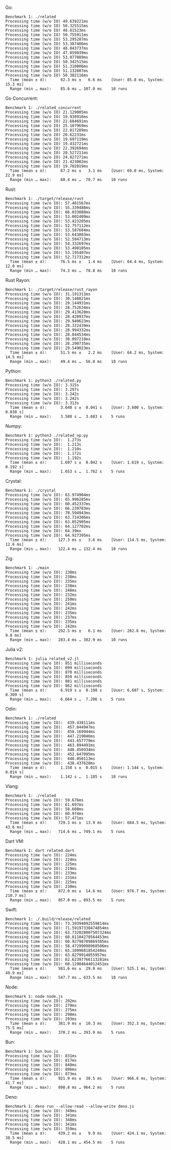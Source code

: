 Go:

	Benchmark 1: ./related
	Processing time (w/o IO) 49.639221ms
	Processing time (w/o IO) 50.325515ms
	Processing time (w/o IO) 48.81523ms
	Processing time (w/o IO) 50.755911ms
	Processing time (w/o IO) 53.295287ms
	Processing time (w/o IO) 53.387486ms
	Processing time (w/o IO) 48.043737ms
	Processing time (w/o IO) 47.859039ms
	Processing time (w/o IO) 53.077089ms
	Processing time (w/o IO) 50.342515ms
	Processing time (w/o IO) 51.310006ms
	Processing time (w/o IO) 51.132807ms
	Processing time (w/o IO) 50.302116ms
	  Time (mean ± σ):      92.3 ms ±   6.6 ms    [User: 85.8 ms, System: 15.3 ms]
	  Range (min … max):    85.6 ms … 107.0 ms    10 runs
	 
Go Concurrent:

	Benchmark 1: ./related_concurrent
	Processing time (w/o IO) 21.129005ms
	Processing time (w/o IO) 19.938916ms
	Processing time (w/o IO) 22.684691ms
	Processing time (w/o IO) 25.107969ms
	Processing time (w/o IO) 22.817289ms
	Processing time (w/o IO) 20.62231ms
	Processing time (w/o IO) 19.697119ms
	Processing time (w/o IO) 19.432721ms
	Processing time (w/o IO) 22.392694ms
	Processing time (w/o IO) 20.527211ms
	Processing time (w/o IO) 24.827271ms
	Processing time (w/o IO) 21.423002ms
	Processing time (w/o IO) 19.702019ms
	  Time (mean ± σ):      67.2 ms ±   3.1 ms    [User: 69.0 ms, System: 22.9 ms]
	  Range (min … max):    60.4 ms …  70.7 ms    10 runs
	 
Rust:

	Benchmark 1: ./target/release/rust
	Processing time (w/o IO): 57.481567ms
	Processing time (w/o IO): 55.339488ms
	Processing time (w/o IO): 66.033088ms
	Processing time (w/o IO): 53.002409ms
	Processing time (w/o IO): 53.423205ms
	Processing time (w/o IO): 52.757112ms
	Processing time (w/o IO): 53.587604ms
	Processing time (w/o IO): 53.643803ms
	Processing time (w/o IO): 52.584713ms
	Processing time (w/o IO): 54.332697ms
	Processing time (w/o IO): 53.490105ms
	Processing time (w/o IO): 53.195407ms
	Processing time (w/o IO): 52.717312ms
	  Time (mean ± σ):      76.5 ms ±   1.4 ms    [User: 64.4 ms, System: 12.0 ms]
	  Range (min … max):    74.3 ms …  78.8 ms    10 runs
	 
Rust Rayon:

	Benchmark 1: ./target/release/rust_rayon
	Processing time (w/o IO): 31.191311ms
	Processing time (w/o IO): 30.148821ms
	Processing time (w/o IO): 29.144931ms
	Processing time (w/o IO): 28.752634ms
	Processing time (w/o IO): 29.413628ms
	Processing time (w/o IO): 28.420937ms
	Processing time (w/o IO): 29.940623ms
	Processing time (w/o IO): 28.322439ms
	Processing time (w/o IO): 28.994332ms
	Processing time (w/o IO): 28.844534ms
	Processing time (w/o IO): 30.097218ms
	Processing time (w/o IO): 28.290735ms
	Processing time (w/o IO): 29.549023ms
	  Time (mean ± σ):      51.5 ms ±   2.2 ms    [User: 64.2 ms, System: 14.5 ms]
	  Range (min … max):    49.4 ms …  56.8 ms    10 runs
	 
Python:

	Benchmark 1: python3 ./related.py
	Processing time (w/o IO): 3.315s
	Processing time (w/o IO): 3.297s
	Processing time (w/o IO): 3.242s
	Processing time (w/o IO): 3.242s
	Processing time (w/o IO): 3.313s
	  Time (mean ± σ):      3.640 s ±  0.041 s    [User: 3.600 s, System: 0.038 s]
	  Range (min … max):    3.588 s …  3.683 s    5 runs
	 
Numpy:

	Benchmark 1: python3 ./related_np.py
	Processing time (w/o IO):  1.273s
	Processing time (w/o IO):  1.213s
	Processing time (w/o IO):  1.210s
	Processing time (w/o IO):  1.172s
	Processing time (w/o IO):  1.192s
	  Time (mean ± σ):      1.697 s ±  0.042 s    [User: 1.619 s, System: 0.192 s]
	  Range (min … max):    1.653 s …  1.762 s    5 runs
	 
Crystal:

	Benchmark 1: ./crystal
	Processing time (w/o IO): 63.974904ms
	Processing time (w/o IO): 65.996285ms
	Processing time (w/o IO): 60.452337ms
	Processing time (w/o IO): 66.239783ms
	Processing time (w/o IO): 70.594943ms
	Processing time (w/o IO): 63.714306ms
	Processing time (w/o IO): 63.852905ms
	Processing time (w/o IO): 64.127702ms
	Processing time (w/o IO): 64.39ms
	Processing time (w/o IO): 64.927395ms
	  Time (mean ± σ):     127.3 ms ±   3.6 ms    [User: 114.5 ms, System: 12.6 ms]
	  Range (min … max):   122.4 ms … 132.4 ms    10 runs
	 
Zig:

	Benchmark 1: ./main
	Processing time (w/o IO): 238ms
	Processing time (w/o IO): 238ms
	Processing time (w/o IO): 235ms
	Processing time (w/o IO): 238ms
	Processing time (w/o IO): 248ms
	Processing time (w/o IO): 232ms
	Processing time (w/o IO): 250ms
	Processing time (w/o IO): 241ms
	Processing time (w/o IO): 242ms
	Processing time (w/o IO): 235ms
	Processing time (w/o IO): 237ms
	Processing time (w/o IO): 235ms
	Processing time (w/o IO): 242ms
	  Time (mean ± σ):     292.5 ms ±   6.1 ms    [User: 282.6 ms, System: 9.8 ms]
	  Range (min … max):   283.4 ms … 302.9 ms    10 runs
	 
Julia v2:

	Benchmark 1: julia related_v2.jl
	Processing time (w/o IO): 851 milliseconds
	Processing time (w/o IO): 899 milliseconds
	Processing time (w/o IO): 870 milliseconds
	Processing time (w/o IO): 850 milliseconds
	Processing time (w/o IO): 881 milliseconds
	Processing time (w/o IO): 862 milliseconds
	  Time (mean ± σ):      6.919 s ±  0.198 s    [User: 6.607 s, System: 0.309 s]
	  Range (min … max):    6.664 s …  7.206 s    5 runs
	 
Odin:

	Benchmark 1: ./related
	Processing time (w/o IO):  439.438111ms
	Processing time (w/o IO):  457.044947ms
	Processing time (w/o IO):  458.169944ms
	Processing time (w/o IO):  447.219046ms
	Processing time (w/o IO):  443.657779ms
	Processing time (w/o IO):  463.894491ms
	Processing time (w/o IO):  448.456934ms
	Processing time (w/o IO):  452.647095ms
	Processing time (w/o IO):  440.050113ms
	Processing time (w/o IO):  438.437628ms
	  Time (mean ± σ):      1.158 s ±  0.015 s    [User: 1.144 s, System: 0.014 s]
	  Range (min … max):    1.142 s …  1.185 s    10 runs
	 
Vlang:

	Benchmark 1: ./related
	Processing time (w/o IO): 59.676ms
	Processing time (w/o IO): 61.697ms
	Processing time (w/o IO): 58.608ms
	Processing time (w/o IO): 60.974ms
	Processing time (w/o IO): 57.471ms
	  Time (mean ± σ):     729.3 ms ±  13.9 ms    [User: 684.5 ms, System: 43.6 ms]
	  Range (min … max):   714.6 ms … 749.1 ms    5 runs
	 
Dart VM:

	Benchmark 1: dart related.dart
	Processing time (w/o IO): 224ms
	Processing time (w/o IO): 224ms
	Processing time (w/o IO): 225ms
	Processing time (w/o IO): 219ms
	Processing time (w/o IO): 233ms
	Processing time (w/o IO): 231ms
	Processing time (w/o IO): 225ms
	Processing time (w/o IO): 230ms
	  Time (mean ± σ):     872.0 ms ±  14.6 ms    [User: 976.7 ms, System: 210.7 ms]
	  Range (min … max):   857.0 ms … 893.5 ms    5 runs
	 
Swift:

	Benchmark 1: ./.build/release/related
	Processing time (w/o IO): 73.39394092559814ms
	Processing time (w/o IO): 71.59197330474854ms
	Processing time (w/o IO): 63.732028007507324ms
	Processing time (w/o IO): 60.81104278564453ms
	Processing time (w/o IO): 60.92798709869385ms
	Processing time (w/o IO): 58.47299098968506ms
	Processing time (w/o IO): 65.1099681854248ms
	Processing time (w/o IO): 63.8279914855957ms
	Processing time (w/o IO): 62.62397766113281ms
	Processing time (w/o IO): 60.12904644012451ms
	  Time (mean ± σ):     581.6 ms ±  29.8 ms    [User: 525.1 ms, System: 49.9 ms]
	  Range (min … max):   547.7 ms … 633.5 ms    10 runs
	 
Node:

	Benchmark 1: node node.js
	Processing time (w/o IO): 292ms
	Processing time (w/o IO): 279ms
	Processing time (w/o IO): 275ms
	Processing time (w/o IO): 298ms
	Processing time (w/o IO): 293ms
	  Time (mean ± σ):     381.9 ms ±  10.3 ms    [User: 352.3 ms, System: 75.5 ms]
	  Range (min … max):   370.2 ms … 393.9 ms    5 runs
	 
Bun:

	Benchmark 1: bun bun.js
	Processing time (w/o IO): 831ms
	Processing time (w/o IO): 817ms
	Processing time (w/o IO): 848ms
	Processing time (w/o IO): 896ms
	Processing time (w/o IO): 873ms
	  Time (mean ± σ):     921.9 ms ±  30.5 ms    [User: 966.6 ms, System: 41.7 ms]
	  Range (min … max):   890.8 ms … 964.2 ms    5 runs
	 
Deno:

	Benchmark 1: deno run --allow-read --allow-write deno.js
	Processing time (w/o IO): 349ms
	Processing time (w/o IO): 341ms
	Processing time (w/o IO): 348ms
	Processing time (w/o IO): 341ms
	Processing time (w/o IO): 359ms
	  Time (mean ± σ):     439.2 ms ±   9.9 ms    [User: 424.1 ms, System: 38.5 ms]
	  Range (min … max):   428.1 ms … 454.5 ms    5 runs
	 
